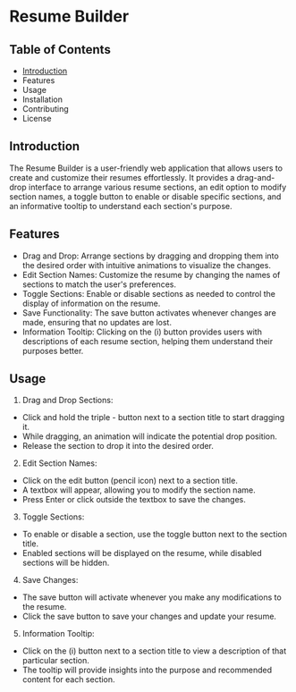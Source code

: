 # Resume Builder
## Table of Contents
* [Introduction](#Introduction)
* Features
* Usage
* Installation
* Contributing
* License
  
## Introduction
The Resume Builder is a user-friendly web application that allows users to create and customize their resumes effortlessly. It provides a drag-and-drop interface to arrange various resume sections, an edit option to modify section names, a toggle button to enable or disable specific sections, and an informative tooltip to understand each section's purpose.

## Features
* Drag and Drop: Arrange sections by dragging and dropping them into the desired order with intuitive animations to visualize the changes.
* Edit Section Names: Customize the resume by changing the names of sections to match the user's preferences.
* Toggle Sections: Enable or disable sections as needed to control the display of information on the resume.
* Save Functionality: The save button activates whenever changes are made, ensuring that no updates are lost.
* Information Tooltip: Clicking on the (i) button provides users with descriptions of each resume section, helping them understand their purposes better.

## Usage
1. Drag and Drop Sections:

* Click and hold the triple - button next to a section title to start dragging it.
* While dragging, an animation will indicate the potential drop position.
* Release the section to drop it into the desired order.
  
2. Edit Section Names:

* Click on the edit button (pencil icon) next to a section title.
* A textbox will appear, allowing you to modify the section name.
* Press Enter or click outside the textbox to save the changes.

3. Toggle Sections:

* To enable or disable a section, use the toggle button next to the section title.
* Enabled sections will be displayed on the resume, while disabled sections will be hidden.

4. Save Changes:

* The save button will activate whenever you make any modifications to the resume.
* Click the save button to save your changes and update your resume.

5. Information Tooltip:

* Click on the (i) button next to a section title to view a description of that particular section.
* The tooltip will provide insights into the purpose and recommended content for each section.
